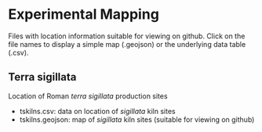 # Experimental Mapping

Files with location information suitable for viewing on github.
Click on the file names to display a simple map (.geojson) or the underlying data table (.csv).

## Terra sigillata

Location of Roman *terra sigillata* production sites

* tskilns.csv: data on location of *sigillata* kiln sites
* tskilns.geojson: map of *sigillata* kiln sites (suitable for viewing on github)
